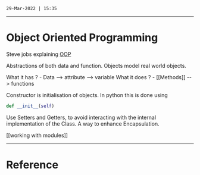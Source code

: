 `29-Mar-2022 | 15:35`

---
# Object Oriented Programming

Steve jobs explaining [OOP](https://www.rollingstone.com/culture/culture-news/steve-jobs-in-1994-the-rolling-stone-interview-231132/)

Abstractions of both data and function.  Objects model real world objects.

What it has ? - Data --> attribute -->  variable
What it does ? - [[Methods]] --> functions


Constructor is initialisation of objects. 
In python this is done using 

```py
def __init__(self)
```

Use Setters and Getters, to avoid interacting with the internal implementation of the Class. A way to enhance Encapsulation.

[[working with modules]]



---
# Reference
